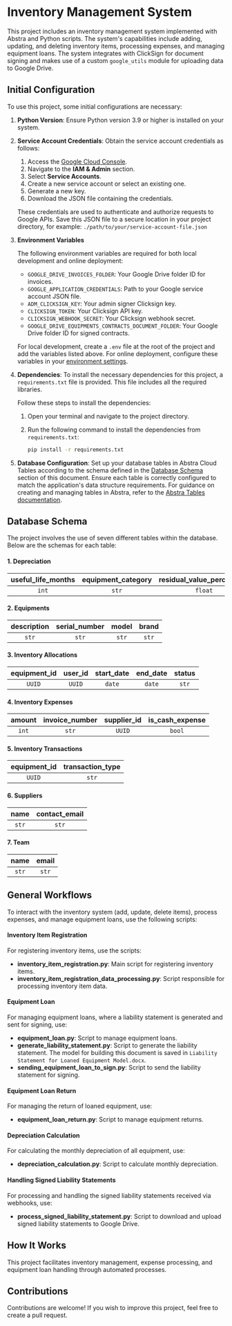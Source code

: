 # Inventory Management System

This project includes an inventory management system implemented with Abstra and Python scripts. The system's capabilities include adding, updating, and deleting inventory items, processing expenses, and managing equipment loans. The system integrates with ClickSign for document signing and makes use of a custom `google_utils` module for uploading data to Google Drive.

## Initial Configuration

To use this project, some initial configurations are necessary:

1. **Python Version**: Ensure Python version 3.9 or higher is installed on your system.
2. **Service Account Credentials**: Obtain the service account credentials as follows:

   1. Access the [Google Cloud Console](https://console.cloud.google.com/).
   2. Navigate to the **IAM & Admin** section.
   3. Select **Service Accounts**.
   4. Create a new service account or select an existing one.
   5. Generate a new key.
   6. Download the JSON file containing the credentials.

   These credentials are used to authenticate and authorize requests to Google APIs. Save this JSON file to a secure location in your project directory, for example: `./path/to/your/service-account-file.json`

3. **Environment Variables**

   The following environment variables are required for both local development and online deployment:

   - `GOOGLE_DRIVE_INVOICES_FOLDER`: Your Google Drive folder ID for invoices.
   - `GOOGLE_APPLICATION_CREDENTIALS`: Path to your Google service account JSON file.
   - `ADM_CLICKSIGN_KEY`: Your admin signer Clicksign key.
   - `CLICKSIGN_TOKEN`: Your Clicksign API key.
   - `CLICKSIGN_WEBHOOK_SECRET`: Your Clicksign webhook secret.
   - `GOOGLE_DRIVE_EQUIPMENTS_CONTRACTS_DOCUMENT_FOLDER`: Your Google Drive folder ID for signed contracts.

   For local development, create a `.env` file at the root of the project and add the variables listed above. For online deployment, configure these variables in your [environment settings](https://docs.abstra.io/cloud/envvars).


5. **Dependencies**: To install the necessary dependencies for this project, a `requirements.txt` file is provided. This file includes all the required libraries.

   Follow these steps to install the dependencies:

   1. Open your terminal and navigate to the project directory.
   2. Run the following command to install the dependencies from `requirements.txt`:

      ```sh
      pip install -r requirements.txt
      ```

6. **Database Configuration**: Set up your database tables in Abstra Cloud Tables according to the schema defined in the [Database Schema](#database-schema) section of this document. Ensure each table is correctly configured to match the application's data structure requirements. For guidance on creating and managing tables in Abstra, refer to the [Abstra Tables documentation](https://docs.abstra.io/cloud/tables).

## Database Schema

The project involves the use of seven different tables within the database. Below are the schemas for each table:

#### 1. Depreciation

  | useful_life_months |  equipment_category | residual_value_percentage |
  | :-: | :-: | :-: |
  | ```int``` | ```str``` | ```float``` |

#### 2. Equipments

  | description | serial_number | model | brand |
  | :-: | :-: | :-: | :-: |
  | ```str``` | ```str``` | ```str``` | ```str``` |

#### 3. Inventory Allocations

  | equipment_id | user_id | start_date | end_date | status |
  | :-: | :-: | :-: | :-: | :-: |
  | ```UUID``` | ```UUID``` | ```date``` | ```date``` | ```str``` |

#### 4. Inventory Expenses

  | amount | invoice_number | supplier_id | is_cash_expense |
  | :-: | :-: | :-: | :-: |
  | ```int``` | ```str``` | ```UUID``` | ```bool``` |

#### 5. Inventory Transactions

  | equipment_id | transaction_type |
  | :-: | :-: |
  | ```UUID``` | ```str``` |

#### 6. Suppliers

  | name | contact_email |
  | :-: | :-: |
  | ```str``` | ```str``` |

#### 7. Team

  | name | email |
  | :-: | :-: |
  | ```str``` | ```str``` |

## General Workflows

To interact with the inventory system (add, update, delete items), process expenses, and manage equipment loans, use the following scripts:

#### Inventory Item Registration

For registering inventory items, use the scripts:

- **inventory_item_registration.py**: Main script for registering inventory items.
- **inventory_item_registration_data_processing.py**: Script responsible for processing inventory item data.

#### Equipment Loan

For managing equipment loans, where a liability statement is generated and sent for signing, use:

- **equipment_loan.py**: Script to manage equipment loans.
- **generate_liability_statement.py**: Script to generate the liability statement. The model for building this document is saved in `Liability Statement for Loaned Equipment Model.docx`.
- **sending_equipment_loan_to_sign.py**: Script to send the liability statement for signing.

#### Equipment Loan Return

For managing the return of loaned equipment, use:

- **equipment_loan_return.py**: Script to manage equipment returns.

#### Depreciation Calculation

For calculating the monthly depreciation of all equipment, use:

- **depreciation_calculation.py**: Script to calculate monthly depreciation.

#### Handling Signed Liability Statements

For processing and handling the signed liability statements received via webhooks, use:

- **process_signed_liability_statement.py**: Script to download and upload signed liability statements to Google Drive.

## How It Works

This project facilitates inventory management, expense processing, and equipment loan handling through automated processes.

## Contributions

Contributions are welcome! If you wish to improve this project, feel free to create a pull request.
